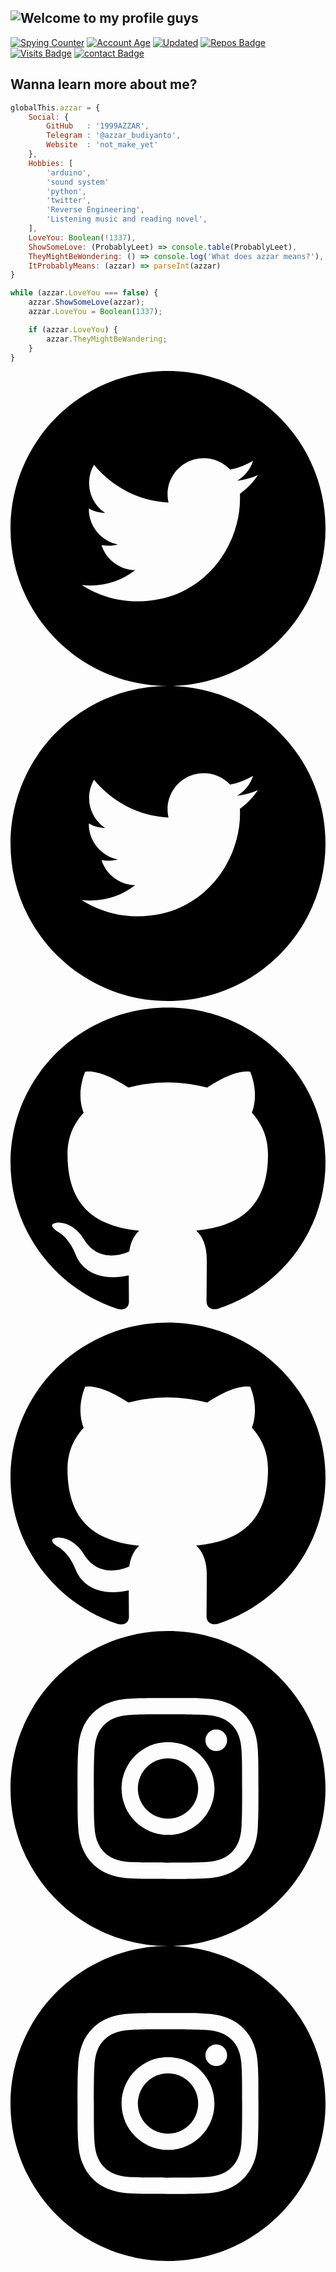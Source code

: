 ## ![Welcome to my profile guys](header.jpg)

[![Spying Counter](https://badges.pufler.dev/visits/1999AZZAR/1999AZZAR?style=for-the-badge&color=e74c3c&logo=github&label=Spying+Counter)](https://github.com/1999AZZAR)
[![Account Age](https://badges.pufler.dev/years/1999AZZAR/?style=for-the-badge&color=27a4fb&logo=github&label=Account+Age)](https://github.com/1999AZZAR)
[![Updated](https://badges.pufler.dev/updated/1999AZZAR/1999AZZAR?style=for-the-badge&color=ff00b4&logo=github&label=Profile+Updated)](https://github.com/1999AZZAR)
[![Repos Badge](https://badges.pufler.dev/repos/1999AZZAR/?style=for-the-badge&color=251ee7&logo=github&label=Public+Repos)](https//github.com/1999AZZAR)
[![Visits Badge](https://badges.pufler.dev/visits/1999AZZAR/1999AZZAR?style=for-the-badge&color=fbd11d&logo=github&label=visits)](https//github.com/1999AZZAR)
[![contact Badge](https://img.shields.io/badge/contact%20me-https%3A%2F%2Ft.me%2Fazzar__budiyanto-f97e01/?link=https://t.me/azzar_budiyanto//left&link=http://t.me/azzar_budiyanto//right)](http://t.me/azzar_budiyanto)
## Wanna learn more about me?

```js
globalThis.azzar = {
    Social: {
        GitHub   : '1999AZZAR',
        Telegram : '@azzar_budiyanto',
        Website  : 'not_make_yet'
    },
    Hobbies: [
        'arduino',
        'sound system'
        'python',
        'twitter',
        'Reverse Engineering',
        'Listening music and reading novel',
    ],
    LoveYou: Boolean(!1337),
    ShowSomeLove: (ProbablyLeet) => console.table(ProbablyLeet),
    TheyMightBeWondering: () => console.log('What does azzar means?'),
    ItProbablyMeans: (azzar) => parseInt(azzar)
}

while (azzar.LoveYou === false) {
    azzar.ShowSomeLove(azzar);
    azzar.LoveYou = Boolean(1337);

    if (azzar.LoveYou) {
        azzar.TheyMightBeWandering;
    }
}
```
<footer class="u-align-center u-black u-clearfix u-footer u-footer" id="sec-ef0f" data-image-width="3264" data-image-height="1836">
        <div class="u-align-left u-clearfix u-sheet u-sheet-1">
            <img class="u-image u-image-default u-image-1" src="assets/images/layar2.png" alt="" data-image-width="2976" data-image-height="252">
            <div class="u-social-icons u-spacing-10 u-social-icons-1">
                <a class="u-social-url" title="twitter" target="_blank" href="https://twitter.com/siapa_hayosiapa"><span class="u-icon u-icon-circle u-social-icon u-social-twitter u-text-grey-60 u-icon-1"><svg class="u-svg-link" preserveAspectRatio="xMidYMin slice" viewBox="0 0 512 512" style=""><use xmlns:xlink="http://www.w3.org/1999/xlink" xlink:href="#svg-1765"></use></svg><svg class="u-svg-content" viewBox="0 0 512 512" id="svg-1765"><path d="m256 0c-141.363281 0-256 114.636719-256 256s114.636719 256 256 256 256-114.636719 256-256-114.636719-256-256-256zm116.886719 199.601562c.113281 2.519532.167969 5.050782.167969 7.59375 0 77.644532-59.101563 167.179688-167.183594 167.183594h.003906-.003906c-33.183594 0-64.0625-9.726562-90.066406-26.394531 4.597656.542969 9.277343.8125 14.015624.8125 27.53125 0 52.867188-9.390625 72.980469-25.152344-25.722656-.476562-47.410156-17.464843-54.894531-40.8125 3.582031.6875 7.265625 1.0625 11.042969 1.0625 5.363281 0 10.558593-.722656 15.496093-2.070312-26.886718-5.382813-47.140624-29.144531-47.140624-57.597657 0-.265624 0-.503906.007812-.75 7.917969 4.402344 16.972656 7.050782 26.613281 7.347657-15.777343-10.527344-26.148437-28.523438-26.148437-48.910157 0-10.765624 2.910156-20.851562 7.957031-29.535156 28.976563 35.554688 72.28125 58.9375 121.117187 61.394532-1.007812-4.304688-1.527343-8.789063-1.527343-13.398438 0-32.4375 26.316406-58.753906 58.765625-58.753906 16.902344 0 32.167968 7.144531 42.890625 18.566406 13.386719-2.640625 25.957031-7.53125 37.3125-14.261719-4.394531 13.714844-13.707031 25.222657-25.839844 32.5 11.886719-1.421875 23.214844-4.574219 33.742187-9.253906-7.863281 11.785156-17.835937 22.136719-29.308593 30.429687zm0 0"></path></svg></span>
      </a>
                <a class="u-social-url" title="github" target="_blank" href="https://github.com/1999azzar"><span class="u-icon u-icon-circle u-social-facebook u-social-icon u-text-grey-60 u-icon-2"><svg class="u-svg-link" preserveAspectRatio="xMidYMin slice" viewBox="0 0 24 24" style=""><use xmlns:xlink="http://www.w3.org/1999/xlink" xlink:href="#svg-3c60"></use></svg><svg class="u-svg-content" viewBox="0 0 24 24" id="svg-3c60"><path d="m12 .5c-6.63 0-12 5.28-12 11.792 0 5.211 3.438 9.63 8.205 11.188.6.111.82-.254.82-.567 0-.28-.01-1.022-.015-2.005-3.338.711-4.042-1.582-4.042-1.582-.546-1.361-1.335-1.725-1.335-1.725-1.087-.731.084-.716.084-.716 1.205.082 1.838 1.215 1.838 1.215 1.07 1.803 2.809 1.282 3.495.981.108-.763.417-1.282.76-1.577-2.665-.295-5.466-1.309-5.466-5.827 0-1.287.465-2.339 1.235-3.164-.135-.298-.54-1.497.105-3.121 0 0 1.005-.316 3.3 1.209.96-.262 1.98-.392 3-.398 1.02.006 2.04.136 3 .398 2.28-1.525 3.285-1.209 3.285-1.209.645 1.624.24 2.823.12 3.121.765.825 1.23 1.877 1.23 3.164 0 4.53-2.805 5.527-5.475 5.817.42.354.81 1.077.81 2.182 0 1.578-.015 2.846-.015 3.229 0 .309.21.678.825.56 4.801-1.548 8.236-5.97 8.236-11.173 0-6.512-5.373-11.792-12-11.792z"></path></svg></span>
      </a>
                <a class="u-social-url" title="instagram" target="_blank" href="https://instagram.com/azzar_budiyanto"><span class="u-icon u-icon-circle u-social-icon u-social-instagram u-text-grey-60 u-icon-3"><svg class="u-svg-link" preserveAspectRatio="xMidYMin slice" viewBox="0 0 512 512" style=""><use xmlns:xlink="http://www.w3.org/1999/xlink" xlink:href="#svg-e0c1"></use></svg><svg class="u-svg-content" viewBox="0 0 512 512" id="svg-e0c1"><path d="m305 256c0 27.0625-21.9375 49-49 49s-49-21.9375-49-49 21.9375-49 49-49 49 21.9375 49 49zm0 0"></path><path d="m370.59375 169.304688c-2.355469-6.382813-6.113281-12.160157-10.996094-16.902344-4.742187-4.882813-10.515625-8.640625-16.902344-10.996094-5.179687-2.011719-12.960937-4.40625-27.292968-5.058594-15.503906-.707031-20.152344-.859375-59.402344-.859375-39.253906 0-43.902344.148438-59.402344.855469-14.332031.65625-22.117187 3.050781-27.292968 5.0625-6.386719 2.355469-12.164063 6.113281-16.902344 10.996094-4.882813 4.742187-8.640625 10.515625-11 16.902344-2.011719 5.179687-4.40625 12.964843-5.058594 27.296874-.707031 15.5-.859375 20.148438-.859375 59.402344 0 39.25.152344 43.898438.859375 59.402344.652344 14.332031 3.046875 22.113281 5.058594 27.292969 2.359375 6.386719 6.113281 12.160156 10.996094 16.902343 4.742187 4.882813 10.515624 8.640626 16.902343 10.996094 5.179688 2.015625 12.964844 4.410156 27.296875 5.0625 15.5.707032 20.144532.855469 59.398438.855469 39.257812 0 43.90625-.148437 59.402344-.855469 14.332031-.652344 22.117187-3.046875 27.296874-5.0625 12.820313-4.945312 22.953126-15.078125 27.898438-27.898437 2.011719-5.179688 4.40625-12.960938 5.0625-27.292969.707031-15.503906.855469-20.152344.855469-59.402344 0-39.253906-.148438-43.902344-.855469-59.402344-.652344-14.332031-3.046875-22.117187-5.0625-27.296874zm-114.59375 162.179687c-41.691406 0-75.488281-33.792969-75.488281-75.484375s33.796875-75.484375 75.488281-75.484375c41.6875 0 75.484375 33.792969 75.484375 75.484375s-33.796875 75.484375-75.484375 75.484375zm78.46875-136.3125c-9.742188 0-17.640625-7.898437-17.640625-17.640625s7.898437-17.640625 17.640625-17.640625 17.640625 7.898437 17.640625 17.640625c-.003906 9.742188-7.898437 17.640625-17.640625 17.640625zm0 0"></path><path d="m256 0c-141.363281 0-256 114.636719-256 256s114.636719 256 256 256 256-114.636719 256-256-114.636719-256-256-256zm146.113281 316.605469c-.710937 15.648437-3.199219 26.332031-6.832031 35.683593-7.636719 19.746094-23.246094 35.355469-42.992188 42.992188-9.347656 3.632812-20.035156 6.117188-35.679687 6.832031-15.675781.714844-20.683594.886719-60.605469.886719-39.925781 0-44.929687-.171875-60.609375-.886719-15.644531-.714843-26.332031-3.199219-35.679687-6.832031-9.8125-3.691406-18.695313-9.476562-26.039063-16.957031-7.476562-7.339844-13.261719-16.226563-16.953125-26.035157-3.632812-9.347656-6.121094-20.035156-6.832031-35.679687-.722656-15.679687-.890625-20.6875-.890625-60.609375s.167969-44.929688.886719-60.605469c.710937-15.648437 3.195312-26.332031 6.828125-35.683593 3.691406-9.808594 9.480468-18.695313 16.960937-26.035157 7.339844-7.480469 16.226563-13.265625 26.035157-16.957031 9.351562-3.632812 20.035156-6.117188 35.683593-6.832031 15.675781-.714844 20.683594-.886719 60.605469-.886719s44.929688.171875 60.605469.890625c15.648437.710937 26.332031 3.195313 35.683593 6.824219 9.808594 3.691406 18.695313 9.480468 26.039063 16.960937 7.476563 7.34375 13.265625 16.226563 16.953125 26.035157 3.636719 9.351562 6.121094 20.035156 6.835938 35.683593.714843 15.675781.882812 20.683594.882812 60.605469s-.167969 44.929688-.886719 60.605469zm0 0"></path></svg></span>
      </a>
            </div>
        </div>
    </footer>
    <span style="height: 64px; width: 64px; margin-left: 0px; margin-right: auto; margin-top: 0px; background-image: none; right: 45px; bottom: 20px; color: rgb(17, 17, 17) !important; display: none;" class="u-back-to-top u-file-icon u-grey-80 u-hidden-xs u-icon
                              u-icon-circle u-opacity u-opacity-70 u-spacing-10 " data-href="# "><img src="assets/images/OSP.png " alt=" "></span>


